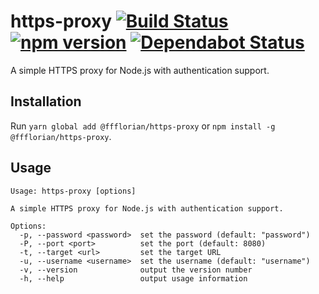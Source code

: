 # https-proxy [![Build Status](https://action-badges.now.sh/ffflorian/https-proxy)](https://github.com/ffflorian/https-proxy/actions/) [![npm version](https://img.shields.io/npm/v/@ffflorian/https-proxy.svg?style=flat)](https://www.npmjs.com/package/@ffflorian/https-proxy) [![Dependabot Status](https://api.dependabot.com/badges/status?host=github&repo=ffflorian/https-proxy)](https://dependabot.com)

A simple HTTPS proxy for Node.js with authentication support.

## Installation

Run `yarn global add @ffflorian/https-proxy` or `npm install -g @ffflorian/https-proxy`.

## Usage

```
Usage: https-proxy [options]

A simple HTTPS proxy for Node.js with authentication support.

Options:
  -p, --password <password>  set the password (default: "password")
  -P, --port <port>          set the port (default: 8080)
  -t, --target <url>         set the target URL
  -u, --username <username>  set the username (default: "username")
  -v, --version              output the version number
  -h, --help                 output usage information
```
